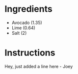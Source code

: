 # Ingredients
- Avocado (1.35)
- Lime (0.64)
- Salt (2)
# Instructions
Hey, just added a line here - Joey
